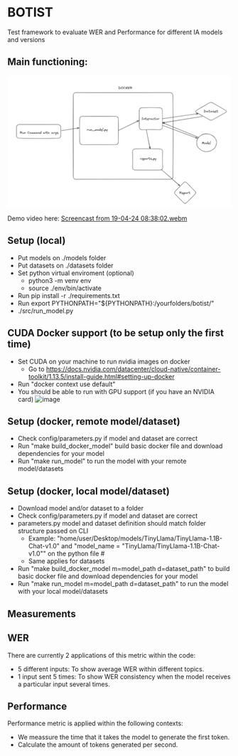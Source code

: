 # BOTIST
Test framework to evaluate WER and Performance for different IA models and versions

## Main functioning:
![Functional Diagram](image.png)

Demo video here: [Screencast from 19-04-24 08:38:02.webm](https://github.com/rafanog5521/botist/assets/95366589/e240f7b9-7860-44a7-b689-cf59b103eb99)

## Setup (local)
- Put models on ./models folder
- Put datasets on ./datasets folder
- Set python virtual enviroment (optional)
  - python3 -m venv env
  - source ./env/bin/activate
- Run pip install -r ./requirements.txt
- Run export PYTHONPATH="${PYTHONPATH}:/yourfolders/botist/"
- ./src/run_model.py

## CUDA Docker support (to be setup only the first time)
- Set CUDA on your machine to run nvidia images on docker
  - Go to https://docs.nvidia.com/datacenter/cloud-native/container-toolkit/1.13.5/install-guide.html#setting-up-docker
- Run "docker context use default"
- You should be able to run with GPU support (if you have an NVIDIA card)
  ![image](https://github.com/rafanog5521/botist/assets/95366589/f3d1db6f-fcf7-4e50-a17a-f5077e8aa59a)

## Setup (docker, remote model/dataset)
- Check config/parameters.py if model and dataset are correct
- Run "make build_docker_model" build basic docker file and download dependencies for your model
- Run "make run_model" to run the model with your remote model/datasets

## Setup (docker, local model/dataset)
- Download model and/or dataset to a folder
- Check config/parameters.py if model and dataset are correct
- parameters.py model and dataset definition should match folder structure passed on CLI
  - Example: "home/user/Desktop/models/TinyLlama/TinyLlama-1.1B-Chat-v1.0" and "model_name = "TinyLlama/TinyLlama-1.1B-Chat-v1.0"" on the python file # 
  - Same applies for datasets
- Run "make build_docker_model m=model_path d=dataset_path" to build basic docker file and download dependencies for your model
- Run "make run_model m=model_path d=dataset_path" to run the model with your local model/datasets

## Measurements
## WER
There are currently 2 applications of this metric within the code:
  - 5 different inputs: To show average WER within different topics.
  - 1 input sent 5 times: To show WER consistency when the model receives a particular input several times.

## Performance
Performance metric is applied within the following contexts:
  - We meassure the time that it takes the model to generate the first token.
  - Calculate the amount of tokens generated per second.
